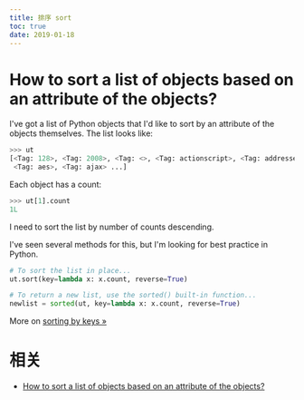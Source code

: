 ```yaml
---
title: 排序 sort
toc: true
date: 2019-01-18
---
```

# How to sort a list of objects based on an attribute of the objects?


I've got a list of Python objects that I'd like to sort by an attribute of the objects themselves. The list looks like:

```py
>>> ut
[<Tag: 128>, <Tag: 2008>, <Tag: <>, <Tag: actionscript>, <Tag: addresses>,
 <Tag: aes>, <Tag: ajax> ...]
```

Each object has a count:

```py
>>> ut[1].count
1L
```

I need to sort the list by number of counts descending.

I've seen several methods for this, but I'm looking for best practice in Python.





```py
# To sort the list in place...
ut.sort(key=lambda x: x.count, reverse=True)

# To return a new list, use the sorted() built-in function...
newlist = sorted(ut, key=lambda x: x.count, reverse=True)
```

More on [sorting by keys »](http://wiki.Python.org/moin/HowTo/Sorting#Sortingbykeys)



# 相关

- [How to sort a list of objects based on an attribute of the objects?](https://stackoverflow.com/questions/403421/how-to-sort-a-list-of-objects-based-on-an-attribute-of-the-objects)

